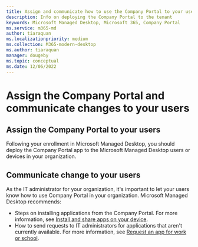 ```yaml
---
title: Assign and communicate how to use the Company Portal to your users
description: Info on deploying the Company Portal to the tenant
keywords: Microsoft Managed Desktop, Microsoft 365, Company Portal
ms.service: m365-md
author: tiaraquan
ms.localizationpriority: medium
ms.collection: M365-modern-desktop
ms.author: tiaraquan
manager: dougeby
ms.topic: conceptual
ms.date: 12/06/2022
---
```


# Assign the Company Portal and communicate changes to your users

## Assign the Company Portal to your users

Following your enrollment in Microsoft Managed Desktop, you should deploy the Company Portal app to the Microsoft Managed Desktop users or devices in your organization.

## Communicate change to your users

As the IT administrator for your organization, it's important to let your users know how to use Company Portal in your organization. Microsoft Managed Desktop recommends:

- Steps on installing applications from the Company Portal. For more information, see [Install and share apps on your device](/intune-user-help/install-apps-cpapp-windows).
- How to send requests to IT administrators for applications that aren't currently available. For more information, see [Request an app for work or school](/intune-user-help/install-apps-cpapp-windows#request-an-app-for-work-or-school).
